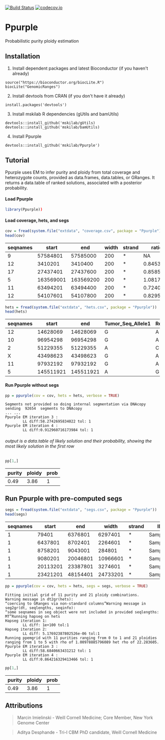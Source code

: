 [![Build Status](https://travis-ci.org/mskilab/gUtils.svg?branch=master)](https://travis-ci.org/mskilab/Ppurple)
[![codecov.io](https://img.shields.io/codecov/c/github/mskilab/gUtils.svg)](https://codecov.io/github/mskilab/Ppurple?branch=master)


Ppurple
=======
Probabilistic purity ploidy estimation

Installation
------------

1. Install dependent packages and latest Bioconductor (if you haven't already)

```{r}
source("https://bioconductor.org/biocLite.R")
biocLite("GenomicRanges")
```

2. Install devtools from CRAN (if you don't have it already)

```{r}
install.packages('devtools')
```

3. Install mskilab R dependencies (gUtils and bamUtils)


```{r}
devtools::install_github('mskilab/gUtils)
devtools::install_github('mskilab/bamUtils)
```

4. Install Ppurple


```{r}
devtools::install_github('mskilab/Ppurple')
```


Tutorial
------------

Ppurple uses EM to infer purity and ploidy from total coverage and heterozygote
counts, provided as data.frames, data.tables, or GRanges.  It returns a
data.table of ranked solutions, associated with a posterior probability. 

#### Load Ppurple

```R
library(Ppurple))
```
#### Load coverage, hets, and segs


```R
cov = fread(system.file("extdata", "coverage.csv", package = "Ppurple"))
head(cov)
```

<table>
<thead><tr><th scope=col>seqnames</th><th scope=col>start</th><th scope=col>end</th><th scope=col>width</th><th scope=col>strand</th><th scope=col>ratio</th><th scope=col>tum.counts</th><th scope=col>norm.counts</th><th scope=col>y</th></tr></thead>
<tbody>
	<tr><td>9        </td><td> 57584801</td><td> 57585000</td><td>200      </td><td>*        </td><td>       NA</td><td>       NA</td><td>       NA</td><td>       NA</td></tr>
	<tr><td>12       </td><td>  3410201</td><td>  3410400</td><td>200      </td><td>*        </td><td>0.8453500</td><td>0.8596121</td><td>0.9817843</td><td>0.8453500</td></tr>
	<tr><td>17       </td><td> 27437401</td><td> 27437600</td><td>200      </td><td>*        </td><td>0.8585241</td><td>1.0653026</td><td>1.1980380</td><td>0.8585241</td></tr>
	<tr><td>5        </td><td>163569001</td><td>163569200</td><td>200      </td><td>*        </td><td>1.0817177</td><td>1.1726743</td><td>1.0466792</td><td>1.0817177</td></tr>
	<tr><td>11       </td><td> 63494201</td><td> 63494400</td><td>200      </td><td>*        </td><td>0.7240008</td><td>0.7616872</td><td>1.0157520</td><td>0.7240008</td></tr>
	<tr><td>12       </td><td> 54107601</td><td> 54107800</td><td>200      </td><td>*        </td><td>0.8295073</td><td>0.9813019</td><td>1.1421747</td><td>0.8295073</td></tr>
</tbody>
</table>


```R
hets = fread(system.file("extdata", "hets.csv", package = "Ppurple"))
head(hets)
```

<table>
<thead><tr><th scope=col>seqnames</th><th scope=col>start</th><th scope=col>end</th><th scope=col>Tumor_Seq_Allele1</th><th scope=col>Reference_Allele</th><th scope=col>ref.count.t</th><th scope=col>alt.count.t</th><th scope=col>ref.count.n</th><th scope=col>alt.count.n</th><th scope=col>alt.frac.t</th><th scope=col>ref.frac.t</th><th scope=col>alt.frac.n</th><th scope=col>ref.frac.n</th><th scope=col>alt</th><th scope=col>ref</th></tr></thead>
<tbody>
	<tr><td>12       </td><td> 14628069</td><td> 14628069</td><td>G        </td><td>A        </td><td> 6       </td><td>31       </td><td>11       </td><td>20       </td><td>0.8378378</td><td>0.1621622</td><td>0.6451613</td><td>0.3548387</td><td>31       </td><td> 6       </td></tr>
	<tr><td>10       </td><td> 96954298</td><td> 96954298</td><td>G        </td><td>A        </td><td>25       </td><td>22       </td><td>27       </td><td>26       </td><td>0.4680851</td><td>0.5319149</td><td>0.4905660</td><td>0.5094340</td><td>22       </td><td>25       </td></tr>
	<tr><td>2        </td><td> 51229355</td><td> 51229355</td><td>A        </td><td>C        </td><td>27       </td><td>25       </td><td>24       </td><td>42       </td><td>0.4807692</td><td>0.5192308</td><td>0.6363636</td><td>0.3636364</td><td>25       </td><td>27       </td></tr>
	<tr><td>X        </td><td> 43498623</td><td> 43498623</td><td>G        </td><td>A        </td><td>10       </td><td>10       </td><td>22       </td><td>25       </td><td>0.5000000</td><td>0.5000000</td><td>0.5319149</td><td>0.4680851</td><td>10       </td><td>10       </td></tr>
	<tr><td>11       </td><td> 97932192</td><td> 97932192</td><td>G        </td><td>A        </td><td>12       </td><td> 4       </td><td>15       </td><td>17       </td><td>0.2500000</td><td>0.7500000</td><td>0.5312500</td><td>0.4687500</td><td> 4       </td><td>12       </td></tr>
	<tr><td>5        </td><td>145511921</td><td>145511921</td><td>A        </td><td>G        </td><td> 4       </td><td>27       </td><td>13       </td><td>19       </td><td>0.8709677</td><td>0.1290323</td><td>0.5937500</td><td>0.4062500</td><td>27       </td><td> 4       </td></tr>
</tbody>
</table>




#### Run Ppurple without segs


```R
pp = ppurple(cov = cov, hets = hets, verbose = TRUE)
```

    Segments not provided so doing internal segmentation via DNAcopy
    sending  92654  segments to DNAcopy
    ... ...
    Ppurple EM iteration 3 :
    		LL diff:58.2742695834022 tol: 1
    Ppurple EM iteration 4 :
    		LL diff:0.912960716173984 tol: 1


###### output is a data.table of likely solution and their probability, showing the most likely solution in the first row


```R
pp[1,]
```

<table>
<thead><tr><th scope=col>purity</th><th scope=col>ploidy</th><th scope=col>prob</th></tr></thead>
<tbody>
	<tr><td>0.49</td><td>3.86</td><td>1   </td></tr>
</tbody>
</table>

## Run Ppurple with pre-computed segs


```R
segs = fread(system.file("extdata", "segs.csv", package = "Ppurple"))
head(segs)
```

<table>
<thead><tr><th scope=col>seqnames</th><th scope=col>start</th><th scope=col>end</th><th scope=col>width</th><th scope=col>strand</th><th scope=col>ID</th><th scope=col>num.mark</th><th scope=col>seg.mean</th></tr></thead>
<tbody>
	<tr><td>1       </td><td>   79401</td><td> 6376801</td><td> 6297401</td><td>*       </td><td>Sample.1</td><td>183     </td><td> 0.0683 </td></tr>
	<tr><td>1       </td><td> 6437801</td><td> 8702401</td><td> 2264601</td><td>*       </td><td>Sample.1</td><td> 76     </td><td>-0.0967 </td></tr>
	<tr><td>1       </td><td> 8758201</td><td> 9043001</td><td>  284801</td><td>*       </td><td>Sample.1</td><td>  9     </td><td> 0.1808 </td></tr>
	<tr><td>1       </td><td> 9080201</td><td>20046801</td><td>10966601</td><td>*       </td><td>Sample.1</td><td>347     </td><td>-0.1132 </td></tr>
	<tr><td>1       </td><td>20113201</td><td>23387801</td><td> 3274601</td><td>*       </td><td>Sample.1</td><td>102     </td><td> 0.0931 </td></tr>
	<tr><td>1       </td><td>23421201</td><td>48154401</td><td>24733201</td><td>*       </td><td>Sample.1</td><td>795     </td><td>-0.1152 </td></tr>
</tbody>
</table>


```R
pp = ppurple(cov = cov, hets = hets, segs = segs, verbose = TRUE)
```

    Fitting initial grid of 11 purity and 21 ploidy combinations.
    Warning message in dt2gr(hets):
    “coercing to GRanges via non-standard columns”Warning message in seg2gr(dt, seqlengths, seqinfo):
    “some seqnames in seg object were not included in provided seqlengths: MT”Running hapseg on hets
    Hapseg iteration 1:
    		LL diff: 1e+100 tol:1
    Hapseg iteration 2:
    		LL diff: 5.17692387802526e-06 tol:1
    Running ppemgrid with 11 purities ranging from 0 to 1 and 21 ploidies ranging from 1 to 5 with rho of 1.00978885796089 het rho of 22.283605.
    Ppurple EM iteration 3 :
    		LL diff:58.6840663431212 tol: 1
    Ppurple EM iteration 4 :
    		LL diff:0.864216329413466 tol: 1


```R
pp[1,]
```


<table>
<thead><tr><th scope=col>purity</th><th scope=col>ploidy</th><th scope=col>prob</th></tr></thead>
<tbody>
	<tr><td>0.49</td><td>3.86</td><td>1   </td></tr>
</tbody>
</table>


Attributions
------------
> Marcin Imielinski - Weill Cornell Medicine; Core Member, New York Genome Center

> Aditya Desphande - Tri-I CBM PhD candidate, Weill Cornell Medicine

[license]: https://github.com/mskilab/gUtils/blob/master/LICENSE
[docs]: http://gutils.readthedocs.org/en/latest/index.html

